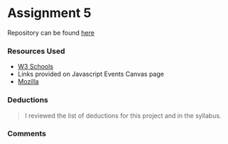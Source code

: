 # Assignment 5

Repository can be found [here](https://github.com/hhannakayee/assignment-5_preston-hanna)

### Resources Used

* [W3 Schools](https://www.w3schools.com/js/js_htmldom_eventlistener.asp)
* Links provided on Javascript Events Canvas page
* [Mozilla](https://developer.mozilla.org/en-US/docs/Web/Events)

### Deductions

> I reviewed the list of deductions for this project and in the syllabus.

### Comments

